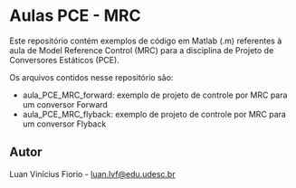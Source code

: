 # Aulas PCE - MRC

Este repositório contém exemplos de código em Matlab (.m) referentes à aula de Model Reference Control (MRC) para a disciplina de Projeto de Conversores Estáticos (PCE).

Os arquivos contidos nesse repositório são:
- aula_PCE_MRC_forward: exemplo de projeto de controle por MRC para um conversor Forward
- aula_PCE_MRC_flyback: exemplo de projeto de controle por MRC para um conversor Flyback

## Autor

Luan Vinícius Fiorio - luan.lvf@edu.udesc.br
